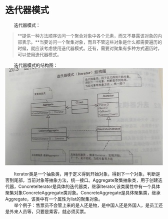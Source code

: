 # 迭代器模式 #
　　迭代器模式：
> **提供一种方法顺序访问一个聚合对象中各个元素，而又不暴露该对象的内部表示。**当要访问一个聚集对象，而且不管这些对象是什么都需要遍历的时候，就应该考虑使用迭代器模式。还有，需要对聚集有多种方式遍历时，可以使用迭代器模式。

　　迭代器模式的结构图：
![](https://github.com/herodll/myblog/blob/master/designPattern/%E8%AE%BE%E8%AE%A1%E6%A8%A1%E5%BC%8F%E5%9F%BA%E7%A1%80%E7%AF%87/%E6%A8%A1%E5%BC%8F%E7%BB%93%E6%9E%84%E5%9B%BE/%E8%BF%AD%E4%BB%A3%E5%99%A8%E6%A8%A1%E5%BC%8F%E7%BB%93%E6%9E%84%E5%9B%BE.jpg)

　　Iterator类是一个抽象类，用于定义得到开始对象，得到下一个对象，判断是否到尾部，当前对象等抽象方法，统一接口。Aggregate聚集抽象类，用于创建迭代器，ConcreteIterator是具体的迭代器类，继承Iterator,该类属性中有一个具体聚集对象ConcreteAggregate类对象。ConcreteAggregate是具体聚集类，继承Aggregate，该类中有一个属性为list的聚集对象。<br>
　　举个例子：售票员不会管上来的是人还是物，是中国人还是外国人，是员工还是外来人员等，只要是乘客，就必须买票。
